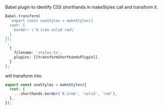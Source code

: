 Babel plugin to identify CSS shorthands in makeStyles call and transform it.

```ts
Babel.transform(
  `export const useStyles = makeStyles({
  root: {
    border: \`0.1rem solid red\`
  }
});
`,
  {
    filename: 'styles.ts',
    plugins: [[transformShorthandsPlugin]],
  }
);
```

will transform into

```ts
export const useStyles = makeStyles({
  root: {
    ...shorthands.border('0.1rem', 'solid', 'red'),
  },
});
```
